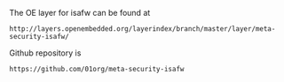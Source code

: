 The OE layer for isafw can be found at

    http://layers.openembedded.org/layerindex/branch/master/layer/meta-security-isafw/

Github repository is

    https://github.com/01org/meta-security-isafw

